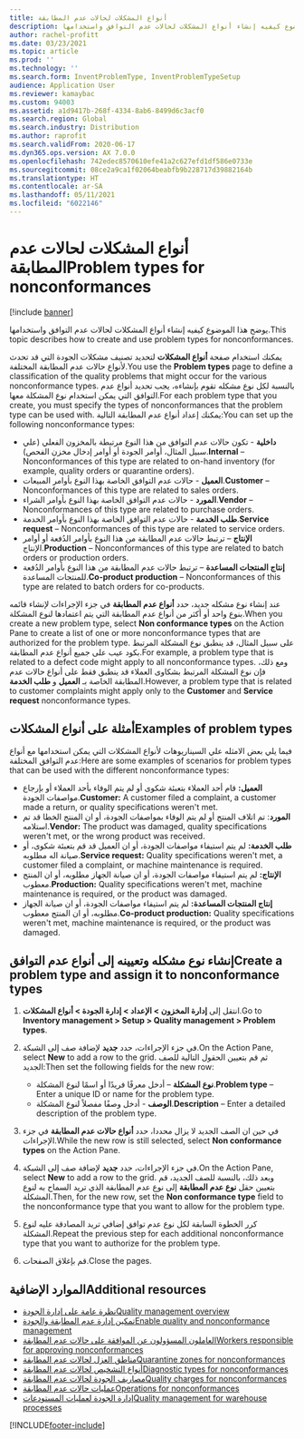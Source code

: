 ```yaml
---
title: أنواع المشكلات لحالات عدم المطابقة
description: يوضح هذا الموضوع كيفيه إنشاء أنواع المشكلات لحالات عدم التوافق واستخدامها.
author: rachel-profitt
ms.date: 03/23/2021
ms.topic: article
ms.prod: ''
ms.technology: ''
ms.search.form: InventProblemType, InventProblemTypeSetup
audience: Application User
ms.reviewer: kamaybac
ms.custom: 94003
ms.assetid: a1d9417b-268f-4334-8ab6-8499d6c3acf0
ms.search.region: Global
ms.search.industry: Distribution
ms.author: raprofit
ms.search.validFrom: 2020-06-17
ms.dyn365.ops.version: AX 7.0.0
ms.openlocfilehash: 742edec8570610efe41a2c627efd1df586e0733e
ms.sourcegitcommit: 08ce2a9ca1f02064beabfb9b228717d39882164b
ms.translationtype: HT
ms.contentlocale: ar-SA
ms.lasthandoff: 05/11/2021
ms.locfileid: "6022146"
---
```

# <a name="problem-types-for-nonconformances"></a><span data-ttu-id="d7dfb-103">أنواع المشكلات لحالات عدم المطابقة</span><span class="sxs-lookup"><span data-stu-id="d7dfb-103">Problem types for nonconformances</span></span>

[!include [banner](../includes/banner.md)]

<span data-ttu-id="d7dfb-104">يوضح هذا الموضوع كيفيه إنشاء أنواع المشكلات لحالات عدم التوافق واستخدامها.</span><span class="sxs-lookup"><span data-stu-id="d7dfb-104">This topic describes how to create and use problem types for nonconformances.</span></span>

<span data-ttu-id="d7dfb-105">يمكنك استخدام صفحة **أنواع المشكلات** لتحديد تصنيف مشكلات الجودة التي قد تحدث لأنواع حالات عدم المطابقة المختلفة.</span><span class="sxs-lookup"><span data-stu-id="d7dfb-105">You use the **Problem types** page to define a classification of the quality problems that might occur for the various nonconformance types.</span></span> <span data-ttu-id="d7dfb-106">بالنسبة لكل نوع مشكله تقوم بإنشاءه، يجب تحديد أنواع عدم التوافق التي يمكن استخدام نوع المشكلة معها.</span><span class="sxs-lookup"><span data-stu-id="d7dfb-106">For each problem type that you create, you must specify the types of nonconformances that the problem type can be used with.</span></span> <span data-ttu-id="d7dfb-107">يمكنك إعداد أنواع عدم المطابقة التالية:</span><span class="sxs-lookup"><span data-stu-id="d7dfb-107">You can set up the following nonconformance types:</span></span>

- <span data-ttu-id="d7dfb-108">**داخلية** - تكون حالات عدم التوافق من هذا النوع مرتبطة بالمخزون الفعلي (علي سبيل المثال، أوامر الجودة أو أوامر إدخال مخزن الفحص).</span><span class="sxs-lookup"><span data-stu-id="d7dfb-108">**Internal** – Nonconformances of this type are related to on-hand inventory (for example, quality orders or quarantine orders).</span></span>
- <span data-ttu-id="d7dfb-109">**العميل** - حالات عدم التوافق الخاصة بهذا النوع بأوامر المبيعات.</span><span class="sxs-lookup"><span data-stu-id="d7dfb-109">**Customer** – Nonconformances of this type are related to sales orders.</span></span>
- <span data-ttu-id="d7dfb-110">**المورد** - حالات عدم التوافق الخاصة بهذا النوع بأوامر الشراء.</span><span class="sxs-lookup"><span data-stu-id="d7dfb-110">**Vendor** – Nonconformances of this type are related to purchase orders.</span></span>
- <span data-ttu-id="d7dfb-111">**طلب الخدمة** - حالات عدم التوافق الخاصة بهذا النوع بأوامر الخدمة.</span><span class="sxs-lookup"><span data-stu-id="d7dfb-111">**Service request** – Nonconformances of this type are related to service orders.</span></span>
- <span data-ttu-id="d7dfb-112">**الإنتاج** – ترتبط حالات عدم المطابقة من هذا النوع بأوامر الدُفعة أو أوامر الإنتاج.</span><span class="sxs-lookup"><span data-stu-id="d7dfb-112">**Production** – Nonconformances of this type are related to batch orders or production orders.</span></span>
- <span data-ttu-id="d7dfb-113">**إنتاج المنتجات المساعدة** – ترتبط حالات عدم المطابقة من هذا النوع بأوامر الدُفعة للمنتجات المساعدة.</span><span class="sxs-lookup"><span data-stu-id="d7dfb-113">**Co-product production** – Nonconformances of this type are related to batch orders for co-products.</span></span>

<span data-ttu-id="d7dfb-114">عند إنشاء نوع مشكله جديد، حدد **أنواع عدم المطابقة** في جزء الإجراءات لإنشاء قائمه بنوع واحد أو أكثر من أنواع عدم المطابقة التي يتم اعتمادها لنوع المشكلة.</span><span class="sxs-lookup"><span data-stu-id="d7dfb-114">When you create a new problem type, select **Non conformance types** on the Action Pane to create a list of one or more nonconformance types that are authorized for the problem type.</span></span> <span data-ttu-id="d7dfb-115">على سبيل المثال، قد ينطبق نوع المشكلة المرتبط بكود عيب على جميع أنواع عدم المطابقة.</span><span class="sxs-lookup"><span data-stu-id="d7dfb-115">For example, a problem type that is related to a defect code might apply to all nonconformance types.</span></span> <span data-ttu-id="d7dfb-116">ومع ذلك، فإن نوع المشكلة المرتبط بشكاوى العملاء قد ينطبق فقط على أنواع حالات عدم المطابقة الخاصة بـ **العميل** و **طلب الخدمة**.</span><span class="sxs-lookup"><span data-stu-id="d7dfb-116">However, a problem type that is related to customer complaints might apply only to the **Customer** and **Service request** nonconformance types.</span></span>

## <a name="examples-of-problem-types"></a><span data-ttu-id="d7dfb-117">أمثلة على أنواع المشكلات</span><span class="sxs-lookup"><span data-stu-id="d7dfb-117">Examples of problem types</span></span>

<span data-ttu-id="d7dfb-118">فيما يلي بعض الامثله علي السيناريوهات لأنواع المشكلات التي يمكن استخدامها مع أنواع عدم التوافق المختلفة:</span><span class="sxs-lookup"><span data-stu-id="d7dfb-118">Here are some examples of scenarios for problem types that can be used with the different nonconformance types:</span></span>

- <span data-ttu-id="d7dfb-119">**العميل:** قام أحد العملاء بتعبئة شكوى أو لم يتم الوفاء بأحد العملاء أو بإرجاع مواصفات الجودة.</span><span class="sxs-lookup"><span data-stu-id="d7dfb-119">**Customer:** A customer filed a complaint, a customer made a return, or quality specifications weren't met.</span></span>
- <span data-ttu-id="d7dfb-120">**المورد**: تم اتلاف المنتج أو لم يتم الوفاء بمواصفات الجودة، أو ان المنتج الخطا قد تم استلامه.</span><span class="sxs-lookup"><span data-stu-id="d7dfb-120">**Vendor:** The product was damaged, quality specifications weren't met, or the wrong product was received.</span></span>
- <span data-ttu-id="d7dfb-121">**طلب الخدمة:** لم يتم استيفاء مواصفات الجودة، أو ان العميل قد قم بتعبئة شكوى، أو صيانة اله مطلوبه.</span><span class="sxs-lookup"><span data-stu-id="d7dfb-121">**Service request:** Quality specifications weren't met, a customer filed a complaint, or machine maintenance is required.</span></span>
- <span data-ttu-id="d7dfb-122">**الإنتاج:** لم يتم استيفاء مواصفات الجودة، أو ان صيانة الجهاز مطلوبه، أو ان المنتج معطوب.</span><span class="sxs-lookup"><span data-stu-id="d7dfb-122">**Production:** Quality specifications weren't met, machine maintenance is required, or the product was damaged.</span></span>
- <span data-ttu-id="d7dfb-123">**إنتاج المنتجات المساعدة:** لم يتم استيفاء مواصفات الجودة، أو ان صيانة الجهاز مطلوبه، أو ان المنتج معطوب.</span><span class="sxs-lookup"><span data-stu-id="d7dfb-123">**Co-product production:** Quality specifications weren't met, machine maintenance is required, or the product was damaged.</span></span>

## <a name="create-a-problem-type-and-assign-it-to-nonconformance-types"></a><span data-ttu-id="d7dfb-124">إنشاء نوع مشكله وتعيينه إلى أنواع عدم التوافق</span><span class="sxs-lookup"><span data-stu-id="d7dfb-124">Create a problem type and assign it to nonconformance types</span></span>

1. <span data-ttu-id="d7dfb-125">انتقل إلى **إدارة المخزون \> الإعداد \> إدارة الجودة \> أنواع المشكلات**.</span><span class="sxs-lookup"><span data-stu-id="d7dfb-125">Go to **Inventory management \> Setup \> Quality management \> Problem types**.</span></span>
1. <span data-ttu-id="d7dfb-126">في جزء الإجراءات، حدد **جديد** لإضافة صف إلى الشبكة.</span><span class="sxs-lookup"><span data-stu-id="d7dfb-126">On the Action Pane, select **New** to add a row to the grid.</span></span> <span data-ttu-id="d7dfb-127">ثم قم بتعيين الحقول التالية للصف الجديد:</span><span class="sxs-lookup"><span data-stu-id="d7dfb-127">Then set the following fields for the new row:</span></span>

    - <span data-ttu-id="d7dfb-128">**نوع المشكلة** – أدخل معرفًا فريدًا أو اسمًا لنوع المشكلة.</span><span class="sxs-lookup"><span data-stu-id="d7dfb-128">**Problem type** – Enter a unique ID or name for the problem type.</span></span>
    - <span data-ttu-id="d7dfb-129">**الوصف** - أدخل وصفًا مفصلاً لنوع المشكلة.</span><span class="sxs-lookup"><span data-stu-id="d7dfb-129">**Description** – Enter a detailed description of the problem type.</span></span>

1. <span data-ttu-id="d7dfb-130">في حين ان الصف الجديد لا يزال محددا، حدد **أنواع حالات عدم المطابقة** في جزء الإجراءات.</span><span class="sxs-lookup"><span data-stu-id="d7dfb-130">While the new row is still selected, select **Non conformance types** on the Action Pane.</span></span>
1. <span data-ttu-id="d7dfb-131">في جزء الإجراءات، حدد **جديد** لإضافة صف إلى الشبكة.</span><span class="sxs-lookup"><span data-stu-id="d7dfb-131">On the Action Pane, select **New** to add a row to the grid.</span></span> <span data-ttu-id="d7dfb-132">وبعد ذلك، بالنسبة للصف الجديد، قم بتعيين حقل **نوع عدم المطابقة** إلى نوع عدم المطابقة الذي تريد السماح به لنوع المشكلة.</span><span class="sxs-lookup"><span data-stu-id="d7dfb-132">Then, for the new row, set the **Non conformance type** field to the nonconformance type that you want to allow for the problem type.</span></span>
1. <span data-ttu-id="d7dfb-133">كرر الخطوة السابقة لكل نوع عدم توافق إضافي تريد المصادقة عليه لنوع المشكلة.</span><span class="sxs-lookup"><span data-stu-id="d7dfb-133">Repeat the previous step for each additional nonconformance type that you want to authorize for the problem type.</span></span>
1. <span data-ttu-id="d7dfb-134">قم بإغلاق الصفحات.</span><span class="sxs-lookup"><span data-stu-id="d7dfb-134">Close the pages.</span></span>

## <a name="additional-resources"></a><span data-ttu-id="d7dfb-135">الموارد الإضافية</span><span class="sxs-lookup"><span data-stu-id="d7dfb-135">Additional resources</span></span>

- [<span data-ttu-id="d7dfb-136">نظرة عامة على إدارة الجودة</span><span class="sxs-lookup"><span data-stu-id="d7dfb-136">Quality management overview</span></span>](quality-management-processes.md)
- [<span data-ttu-id="d7dfb-137">تمكين إدارة عدم المطابقة والجودة</span><span class="sxs-lookup"><span data-stu-id="d7dfb-137">Enable quality and nonconformance management</span></span>](enable-quality-management.md)
- [<span data-ttu-id="d7dfb-138">العاملون المسؤولون عن الموافقة على حالات عدم المطابقة</span><span class="sxs-lookup"><span data-stu-id="d7dfb-138">Workers responsible for approving nonconformances</span></span>](quality-responsible-workers.md)
- [<span data-ttu-id="d7dfb-139">مناطق العزل لحالات عدم المطابقة</span><span class="sxs-lookup"><span data-stu-id="d7dfb-139">Quarantine zones for nonconformances</span></span>](quality-quarantine-zones.md)
- [<span data-ttu-id="d7dfb-140">أنواع التشخيص لحالات عدم المطابقة</span><span class="sxs-lookup"><span data-stu-id="d7dfb-140">Diagnostic types for nonconformances</span></span>](quality-diagnostic-types.md)
- [<span data-ttu-id="d7dfb-141">مصاريف الجودة لحالات عدم المطابقة</span><span class="sxs-lookup"><span data-stu-id="d7dfb-141">Quality charges for nonconformances</span></span>](quality-charges.md)
- [<span data-ttu-id="d7dfb-142">عمليات حالات عدم المطابقة</span><span class="sxs-lookup"><span data-stu-id="d7dfb-142">Operations for nonconformances</span></span>](quality-operations.md)
- [<span data-ttu-id="d7dfb-143">إدارة الجودة لعمليات المستودعات</span><span class="sxs-lookup"><span data-stu-id="d7dfb-143">Quality management for warehouse processes</span></span>](quality-management-for-warehouses-processes.md)

[!INCLUDE[footer-include](../../includes/footer-banner.md)]
